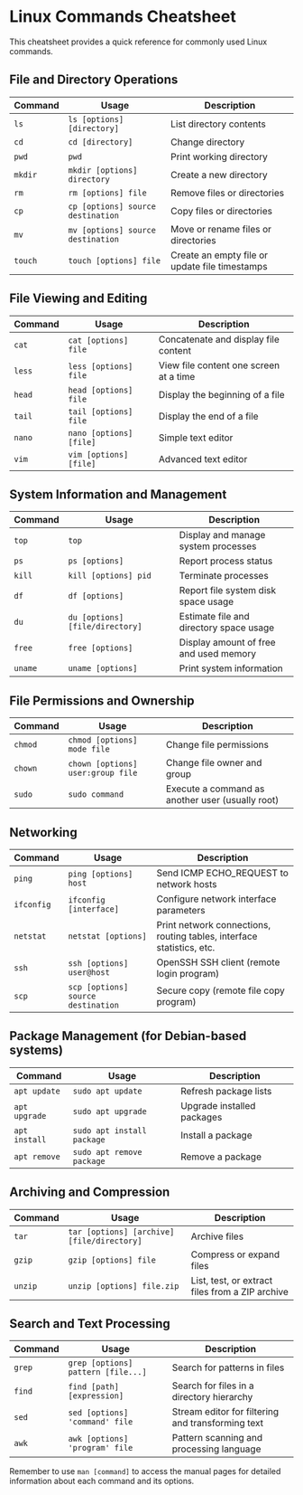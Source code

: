 # Linux Commands Cheatsheet

This cheatsheet provides a quick reference for commonly used Linux commands.

## File and Directory Operations

| Command | Usage | Description |
|---------|-------|-------------|
| `ls` | `ls [options] [directory]` | List directory contents |
| `cd` | `cd [directory]` | Change directory |
| `pwd` | `pwd` | Print working directory |
| `mkdir` | `mkdir [options] directory` | Create a new directory |
| `rm` | `rm [options] file` | Remove files or directories |
| `cp` | `cp [options] source destination` | Copy files or directories |
| `mv` | `mv [options] source destination` | Move or rename files or directories |
| `touch` | `touch [options] file` | Create an empty file or update file timestamps |

## File Viewing and Editing

| Command | Usage | Description |
|---------|-------|-------------|
| `cat` | `cat [options] file` | Concatenate and display file content |
| `less` | `less [options] file` | View file content one screen at a time |
| `head` | `head [options] file` | Display the beginning of a file |
| `tail` | `tail [options] file` | Display the end of a file |
| `nano` | `nano [options] [file]` | Simple text editor |
| `vim` | `vim [options] [file]` | Advanced text editor |

## System Information and Management

| Command | Usage | Description |
|---------|-------|-------------|
| `top` | `top` | Display and manage system processes |
| `ps` | `ps [options]` | Report process status |
| `kill` | `kill [options] pid` | Terminate processes |
| `df` | `df [options]` | Report file system disk space usage |
| `du` | `du [options] [file/directory]` | Estimate file and directory space usage |
| `free` | `free [options]` | Display amount of free and used memory |
| `uname` | `uname [options]` | Print system information |

## File Permissions and Ownership

| Command | Usage | Description |
|---------|-------|-------------|
| `chmod` | `chmod [options] mode file` | Change file permissions |
| `chown` | `chown [options] user:group file` | Change file owner and group |
| `sudo` | `sudo command` | Execute a command as another user (usually root) |

## Networking

| Command | Usage | Description |
|---------|-------|-------------|
| `ping` | `ping [options] host` | Send ICMP ECHO_REQUEST to network hosts |
| `ifconfig` | `ifconfig [interface]` | Configure network interface parameters |
| `netstat` | `netstat [options]` | Print network connections, routing tables, interface statistics, etc. |
| `ssh` | `ssh [options] user@host` | OpenSSH SSH client (remote login program) |
| `scp` | `scp [options] source destination` | Secure copy (remote file copy program) |

## Package Management (for Debian-based systems)

| Command | Usage | Description |
|---------|-------|-------------|
| `apt update` | `sudo apt update` | Refresh package lists |
| `apt upgrade` | `sudo apt upgrade` | Upgrade installed packages |
| `apt install` | `sudo apt install package` | Install a package |
| `apt remove` | `sudo apt remove package` | Remove a package |

## Archiving and Compression

| Command | Usage | Description |
|---------|-------|-------------|
| `tar` | `tar [options] [archive] [file/directory]` | Archive files |
| `gzip` | `gzip [options] file` | Compress or expand files |
| `unzip` | `unzip [options] file.zip` | List, test, or extract files from a ZIP archive |

## Search and Text Processing

| Command | Usage | Description |
|---------|-------|-------------|
| `grep` | `grep [options] pattern [file...]` | Search for patterns in files |
| `find` | `find [path] [expression]` | Search for files in a directory hierarchy |
| `sed` | `sed [options] 'command' file` | Stream editor for filtering and transforming text |
| `awk` | `awk [options] 'program' file` | Pattern scanning and processing language |

Remember to use `man [command]` to access the manual pages for detailed information about each command and its options.
